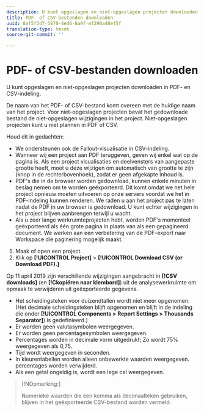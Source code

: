 ```yaml
---
description: U kunt opgeslagen en niet-opgeslagen projecten downloaden in PDF- en CSV-indeling.
title: PDF- of CSV-bestanden downloaden
uuid: 8af5f3d7-5870-4ed6-8a9f-ef290a48ef5f
translation-type: tm+mt
source-git-commit: ''

---
```



# PDF- of CSV-bestanden downloaden

U kunt opgeslagen en niet-opgeslagen projecten downloaden in PDF- en CSV-indeling.

De naam van het PDF- of CSV-bestand komt overeen met de huidige naam van het project. Voor niet-opgeslagen projecten bevat het gedownloade bestand de niet-opgeslagen wijzigingen in het project. Niet-opgeslagen projecten kunt u niet plannen in PDF of CSV.

Houd dit in gedachten:

* We ondersteunen ook de Fallout-visualisatie in CSV-indeling.
* Wanneer wij een project aan PDF teruggeven, geven wij enkel wat op de pagina is. Als een project visualisaties en deelvensters van aangepaste grootte heeft, moet u deze wijzigen om automatisch van grootte te zijn (knop in de rechterbovenhoek), zodat er geen afgekapte inhoud is.
* PDF&#39;s die in de browser worden gedownload, kunnen enkele minuten in beslag nemen om te worden geëxporteerd. Dit komt omdat we het hele project opnieuw moeten uitvoeren op onze servers voordat we het in PDF-indeling kunnen renderen. We raden u aan het project pas te laten nadat de PDF in uw browser is gedownload. U kunt echter wijzigingen in het project blijven aanbrengen terwijl u wacht.
* Als u zeer lange werkruimteprojecten hebt, worden PDF&#39;s momenteel geëxporteerd als één grote pagina in plaats van als een gepagineerd document. We werken aan een verbetering van de PDF-export naar Workspace die paginering mogelijk maakt.

1. Maak of open een project.
1. Klik op **[!UICONTROL Project]** > **[!UICONTROL Download CSV (or Download PDF).]**

Op 11 april 2019 zijn verschillende wijzigingen aangebracht in **[!CSV downloads]** (en **[!Ckopiëren naar klembord]**) uit de analysewerkruimte om opmaak te verwijderen uit geëxporteerde gegevens.
* Het scheidingsteken voor duizendtallen wordt niet meer opgenomen. (Het decimale scheidingsteken blijft opgenomen en blijft in de indeling die onder **[!UICONTROL Components > Report Settings > Thousands Separator]**) is gedefinieerd.)
* Er worden geen valutasymbolen weergegeven.
* Er worden geen percentagesymbolen weergegeven.
* Percentages worden in decimale vorm uitgedrukt; Zo wordt 75% weergegeven als 0,75.
* Tijd wordt weergegeven in seconden.
* In kleurentabellen worden alleen onbewerkte waarden weergegeven. percentages worden verwijderd.
* Als een getal ongeldig is, wordt een lege cel weergegeven.

>[!NOpmerking:]
>
> Numerieke waarden die een komma als decimaalteken gebruiken, blijven in het geëxporteerde CSV-bestand worden vermeld.
